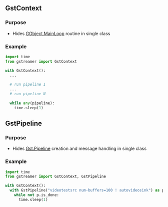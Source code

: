 ## GstContext
### Purpose
- Hides [GObject.MainLoop](https://lazka.github.io/pgi-docs/GLib-2.0/structs/MainLoop.html) routine in single class

### Example
```python
import time
from gstreamer import GstContext

with GstContext():
  ...
  
  # run pipeline 1
  ...
  # run pipeline N
  
  while any(pipeline):
    time.sleep(1)
```

## GstPipeline
### Purpose
- Hides [Gst.Pipeline](https://lazka.github.io/pgi-docs/Gst-1.0/classes/Pipeline.html) creation and message handling in single class

### Example
```python
import time
from gstreamer import GstContext, GstPipeline

with GstContext():
  with GstPipeline("videotestsrc num-buffers=100 ! autovideosink") as p
    while not p.is_done:
      time.sleep(1)  
```
